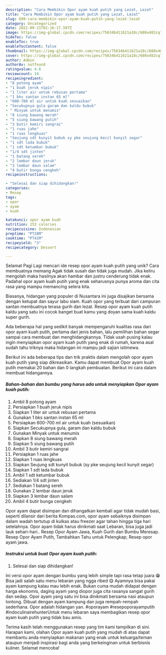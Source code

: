 ```yaml
---
description: "Cara Membikin Opor ayam kuah putih yang Lezat, Lezat"
title: "Cara Membikin Opor ayam kuah putih yang Lezat, Lezat"
slug: 699-cara-membikin-opor-ayam-kuah-putih-yang-lezat-lezat
category: Uncategorized
date: 2022-09-21T02:16:17.597Z
image: https://img-global.cpcdn.com/recipes/75634b411621a18c/680x482cq70/opor-ayam-kuah-putih-foto-resep-utama.jpg
hideToc: false
enableToc: true
enableTocContent: false
thumbnail: https://img-global.cpcdn.com/recipes/75634b411621a18c/680x482cq70/opor-ayam-kuah-putih-foto-resep-utama.jpg
cover: https://img-global.cpcdn.com/recipes/75634b411621a18c/680x482cq70/opor-ayam-kuah-putih-foto-resep-utama.jpg
author: Admin
authorAv: notfound
ratingvalue: 4.6
reviewcount: 14
recipeingredient:
- "8 potong ayam"
- "1 buah jeruk nipis"
- "1 liter air untuk rebusan pertama"
- "1 bks santan instan 65 ml"
- "600-700 ml air untuk kuah sesuaikan"
- "Secukupnya gula garam dan kaldu bubuk"
- " Minyak untuk menumis"
- "8 siung bawang merah"
- "5 siung bawang putih"
- "3 butir kemiri sangrai"
- "1 ruas jahe"
- "1 ruas lengkuas"
- "Seujung sdt kunyit bubuk sy pke seujung kecil kunyit segar"
- "1 sdt lada bubuk"
- "1 sdt ketumbar bubuk"
- "1/4 sdt jinten"
- "1 batang sereh"
- "2 lembar daun jeruk"
- "3 lembar daun salam"
- "4 butir bunga cengkeh"
recipeinstructions:

- "Selesai dan siap dihidangkan!"
categories:
- Resep
tags:
- opor
- ayam
- kuah

katakunci: opor ayam kuah 
nutrition: 253 calories
recipecuisine: Indonesian
preptime: "PT28M"
cooktime: "PT41M"
recipeyield: "3"
recipecategory: Dessert

---
```



Selamat Pagi Lagi mencari ide resep opor ayam kuah putih yang unik? Cara membuatnya memang Agak tidak susah dan tidak juga mudah. Jika keliru mengolah maka hasilnya akan hambar dan justru cenderung tidak enak. Padahal opor ayam kuah putih yang enak seharusnya punya aroma dan cita rasa yang mampu memancing selera kita.


Biasanya, hidangan yang populer di Nusantara ini juga disajikan bersama dengan ketupat dan sayur labu siam. Kuah opor yang terbuat dari campuran santan membuatnya terasa gurih dan lezat. Resep opor ayam kuah putih kaldu yang satu ini cocok banget buat kamu yang doyan sama kuah kaldu super gurih.

Ada beberapa hal yang sedikit banyak mempengaruhi kualitas rasa dari opor ayam kuah putih, pertama dari jenis bahan, lalu pemilihan bahan segar sampai cara membuat dan menghidangkannya. Tidak usah pusing kalau ingin menyiapkan opor ayam kuah putih yang enak di rumah, karena asal sudah tahu triknya maka hidangan ini mampu jadi sajian istimewa.


Berikut ini ada beberapa tips dan trik praktis dalam mengolah opor ayam kuah putih yang siap dikreasikan. Kamu dapat membuat Opor ayam kuah putih memakai 20 bahan dan 0 langkah pembuatan. Berikut ini cara dalam membuat hidangannya.

<!--inarticleads1-->

##### Bahan-bahan dan bumbu yang harus ada untuk menyiapkan Opor ayam kuah putih:

1. Ambil 8 potong ayam
1. Persiapkan 1 buah jeruk nipis
1. Siapkan 1 liter air untuk rebusan pertama
1. Gunakan 1 bks santan instan 65 ml
1. Persiapkan 600-700 ml air untuk kuah (sesuaikan)
1. Siapkan Secukupnya gula, garam dan kaldu bubuk
1. Gunakan  Minyak untuk menumis
1. Siapkan 8 siung bawang merah
1. Siapkan 5 siung bawang putih
1. Ambil 3 butir kemiri sangrai
1. Persiapkan 1 ruas jahe
1. Siapkan 1 ruas lengkuas
1. Siapkan Seujung sdt kunyit bubuk (sy pke seujung kecil kunyit segar)
1. Siapkan 1 sdt lada bubuk
1. Ambil 1 sdt ketumbar bubuk
1. Sediakan 1/4 sdt jinten
1. Sediakan 1 batang sereh
1. Gunakan 2 lembar daun jeruk
1. Siapkan 3 lembar daun salam
1. Ambil 4 butir bunga cengkeh


Opor ayam dapat disimpan dan dihangatkan kembali agar tidak mudah basi, seperti dilansir dari berita Kompas.com, opor ayam sebaiknya disimpan dalam wadah tertutup di kulkas atau freezer agar tahan hingga tiga hari setelahnya. Opor ayam tidak harus dinikmati saat Lebaran, bisa juga jadi lauk sehari-hari.. Resep Opor Ayam Jawa, Kuah Gurih dan Bumbu Meresap. Resep Opor Ayam Putih, Tambahkan Tahu untuk Pelengkap; Resep opor ayam jawa. 

<!--inarticleads2-->

##### Instruksi untuk buat Opor ayam kuah putih:


1. Selesai dan siap dihidangkan!

Ini versi opor ayam dengan bumbu yang lebih simple tapi rasa tetap juara 😁 Bisa jadi salah satu menu lebaran yang ngga ribed 😋 Ayamnya bisa pakai ayam kampung kalau mau lebih enak. Bukan cuma mudah didapat dengan harga ekonomis, daging ayam yang diopor juga cita rasanya sangat gurih dan sedap. Opor ayam yang satu ini bisa dinikmati bersama nasi ataupun lontong. Dibuat dengan ayam kampung dan juga rempah-rempah sederhana. Opor adalah hidangan yan. #oporayam #resepoporayamputih #indoculinairehunterUntuk menu lebaran saya membagikan resep opor ayam kuah putih yang tidak bau amis. 

Terima kasih telah menggunakan resep yang tim kami tampilkan di sini. Harapan kami, olahan Opor ayam kuah putih yang mudah di atas dapat membantu anda menyiapkan makanan yang enak untuk keluarga/teman ataupun menjadi inspirasi bagi anda yang berkeinginan untuk berbisnis kuliner. Selamat mencoba!

